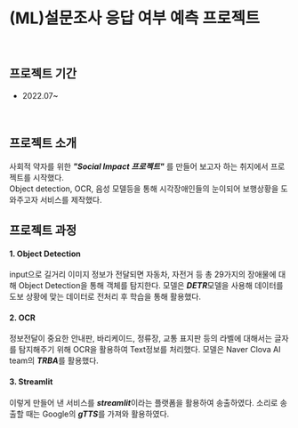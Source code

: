 # (ML)설문조사 응답 여부 예측 프로젝트

<br/>

## 프로젝트 기간
- 2022.07~

<br/>

## 프로젝트 소개 
사회적 약자를 위한 ***"Social Impact 프로젝트"*** 를 만들어 보고자 하는 취지에서 프로젝트를 시작했다.<br/>
Object detection, OCR, 음성 모델등을 통해 시각장애인들의 눈이되어 보행상황을 도와주고자 서비스를 제작했다.
<br/>

## 프로젝트 과정
#### 1. Object Detection
input으로 길거리 이미지 정보가 전달되면 자동차, 자전거 등 총 29가지의 장애물에 대해 Object Detection을 통해 객체를 탐지한다. 모델은 ***DETR***모델을 사용해 데이터를 도보 상황에 맞는 데이터로 전처리 후 학습을 통해 활용했다.
 <br/> 
#### 2. OCR
정보전달이 중요한 안내판, 바리케이드, 정류장, 교통 표지판 등의 라벨에 대해서는 글자를 탐지해주기 위해 OCR을 활용하여 Text정보를 처리했다. 모델은 Naver Clova AI team의 ***TRBA***를 활용했다.
<br/>
#### 3. Streamlit
이렇게 만들어 낸 서비스를 ***streamlit***이라는 플랫폼을 활용하여 송출하였다. 소리로 송출할 때는 Google의 ***gTTS***를 가져와 활용하였다.
